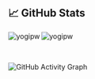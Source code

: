 ## &#x1f4c8; GitHub Stats

<p align="left"><img align="left" src="https://github-readme-stats.vercel.app/api/top-langs?username=yogipw&show_icons=true&locale=en&layout=compact&theme=radical" alt="yogipw" /></p>

 
 <p><img align="center" src="https://github-readme-streak-stats.herokuapp.com/?user=yogipw&theme=radical" alt="yogipw" /></p>
 
 <br />
 
![GitHub Activity Graph](https://activity-graph.herokuapp.com/graph?username=yogipw&bg_color=000000&color=4fff67&line=4fff67&point=ffffff&area=true&hide_border=true)  

